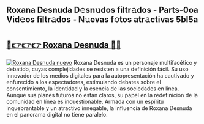 ## Roxana Desnuda D𝚎sn𝚞dos filtr𝚊dos - Parts-0oa Vid𝚎os filtr𝚊dos - N𝚞evas f𝚘tos atr𝚊ctivas 5bI5a

# <h2><a href="http://mbdwwmw.tromn.icu/?c=Roxana+Desnuda">🔗👉👉👉 Roxana Desnuda 🔗🔗</a></h2>

[![Roxana Desnuda nuevo](https://i.imgur.com/pEAQMta.gif)](http://mbdwwmw.tromn.icu/?c=Roxana+Desnuda)
Roxana Desnuda es un personaje multifacético y debatido, cuyas complejidades se resisten a una definición fácil.  Su uso innovador de los medios digitales para la autopresentación ha cautivado y enfurecido a los espectadores, estimulando debates sobre el consentimiento, la identidad y la esencia de las sociedades en línea. Aunque sus planes futuros no están claros, su papel en la redefinición de la comunidad en línea es incuestionable. Armada con un espíritu inquebrantable y un atractivo innegable, la influencia de Roxana Desnuda en el panorama digital no tiene paralelo.
